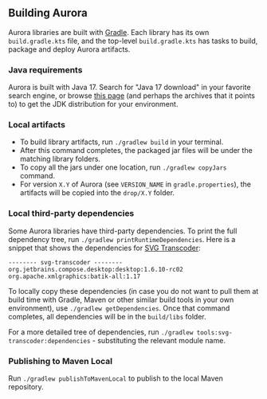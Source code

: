 ## Building Aurora

Aurora libraries are built with [Gradle](https://docs.gradle.org/). Each library has its own `build.gradle.kts` file, and the top-level `build.gradle.kts` has tasks to build, package and deploy Aurora artifacts.

### Java requirements

Aurora is built with Java 17. Search for "Java 17 download" in your favorite search engine, or browse [this page](https://www.oracle.com/technetwork/java/javase/downloads/index.html) (and perhaps the archives that it points to) to get the JDK distribution for your environment.

### Local artifacts

* To build library artifacts, run `./gradlew build` in your terminal. 
* After this command completes, the packaged jar files will be under the matching library folders. 
* To copy all the jars under one location, run `./gradlew copyJars` command. 
* For version `X.Y` of Aurora (see `VERSION_NAME` in `gradle.properties`), the artifacts will be copied into the `drop/X.Y` folder.

### Local third-party dependencies

Some Aurora libraries have third-party dependencies. To print the full dependency tree, run `./gradlew printRuntimeDependencies`. Here is a snippet that shows the dependencies for [SVG Transcoder](tools/svg-transcoder/svg-transcoder.md):

```
-------- svg-transcoder --------
org.jetbrains.compose.desktop:desktop:1.6.10-rc02
org.apache.xmlgraphics:batik-all:1.17
```

To locally copy these dependencies (in case you do not want to pull them at build time with Gradle, Maven or other similar build tools in your own environment), use `./gradlew getDependencies`. Once that command completes, all dependencies will be in the `build/libs` folder.

For a more detailed tree of dependencies, run `./gradlew tools:svg-transcoder:dependencies` - substituting the relevant module name.

### Publishing to Maven Local

Run `./gradlew publishToMavenLocal` to publish to the local Maven repository.
